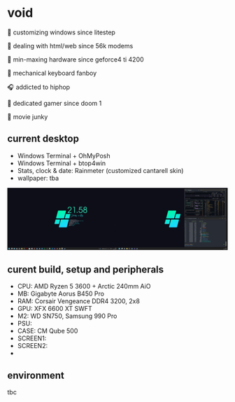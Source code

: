 # void
:art: customizing windows since litestep 

:monkey: dealing with html/web since 56k modems

:hammer: min-maxing hardware since geforce4 ti 4200

:honey_pot: mechanical keyboard fanboy

:headphones: addicted to hiphop

💾 dedicated gamer since doom 1

:vhs: movie junky

## current desktop
- Windows Terminal + OhMyPosh
- Windows Terminal + btop4win
- Stats, clock & date: Rainmeter (customized cantarell skin)
- wallpaper: tba
  
![dekstop:lates](desktop-040524.png "desktop-040524")

## curent build, setup and peripherals
- CPU: AMD Ryzen 5 3600 + Arctic 240mm AiO
- MB: Gigabyte Aorus B450 Pro
- RAM: Corsair Vengeance DDR4 3200, 2x8
- GPU: XFX 6600 XT SWFT
- M2: WD SN750, Samsung 990 Pro
- PSU: 
- CASE: CM Qube 500
- SCREEN1: 
- SCREEN2:
- 

## environment
tbc
